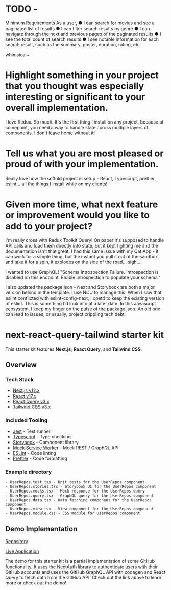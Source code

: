 # TODO -

Minimum Requirements
As a user,
● I can search for movies and see a paginated list of results
● I can filter search results by genre
● I can navigate through the next and previous pages of the paginated results
● I see the total count of search results
● I see notable information for each search result, such as the summary, poster,
duration, rating, etc.

whimsical~

# Highlight something in your project that you thought was especially interesting or significant to your overall implementation.

I love Redux. So much. It's the first thing I install on any project, because at somepoint, you need a way to handle state across multiple layers of components. I don't leave home without it!

# Tell us what you are most pleased or proud of with your implementation.

Really love how the scffold project is setup - React, Typescript, prettier, eslint... all the things I install while on my clients!

# Given more time, what next feature or improvement would you like to add to your project?

I'm really cross with Redux Toolkit Query! On paper it's supposed to handle API calls and load them directly into state, but it kept fighting me and the documentation isn't that great. I had this same issue with my Cat App - it can work for a simple thing, but the instant you pull it out of the sandbox and take it for a spin, it explodes on the side of the road... sigh....

I wanted to use GraphQL! "Schema Introspection Failure. Introspection is disabled on this endpoint. Enable introspection to populate your schema."

I also updated the package.json - Next and Storybook are both a major version behind in the template. I use NCU to manage this. When I saw that eslint conflicted with eslint-config-next, I opetd to keep the existing version of eslint. This is something I'd look into at a later date. In this Javascript ecosystem, I keep my finger on the pulse of the package.json. An old one can lead to issues, or usually, project crippling tech debt.

# next-react-query-tailwind starter kit

This starter kit features **Next.js**, **React Query**, and **Tailwind CSS**.

## Overview

### Tech Stack

- [Next.js v12.x](https://nextjs.org)
- [React v17.x](https://reactjs.org)
- [React Query v3.x](https://react-query.tanstack.com/)
- [Tailwind CSS v3.x](https://tailwindcss.com/)

### Included Tooling

- [Jest](https://jestjs.io/) - Test runner
- [Typescript](https://www.typescriptlang.org/) - Type checking
- [Storybook](https://storybook.js.org/) - Component library
- [Mock Service Worker](https://mswjs.io/) - Mock REST / GraphQL API
- [ESLint](https://eslint.org/) - Code linting
- [Prettier](https://prettier.io/) - Code formatting

### Example directory

```
- UserRepos.test.tsx - Unit tests for the UserRepos component
- UserRepos.stories.tsx - Storybook UI for the UserRepos component
- UserRepos.mocks.tsx - Mock response for the UserRepos query
- UserRepos.query.tsx - GraphQL query for the UserRepos component
- UserRepos.data.tsx - Data fetching component for the UserRepos component
- UserRepos.view.tsx - View component for the UserRepos component
- UserRepos.module.css - CSS module for UserRepos component
```

## Demo Implementation

[Repository](https://github.com/thisdot/starter.dev-github-showcases/tree/main/next-react-query-tailwind)

[Live Application](https://next-react-query-tailwind.starter.dev/)

The demo for this starter kit is a partial implementation of some GitHub functionality. It uses the NextAuth library to authenticate users with their GitHub accounts and uses the GitHub GraphQL API with codegen and React Query to fetch data from the GitHub API. Check out the link above to learn more or check out the demo!
